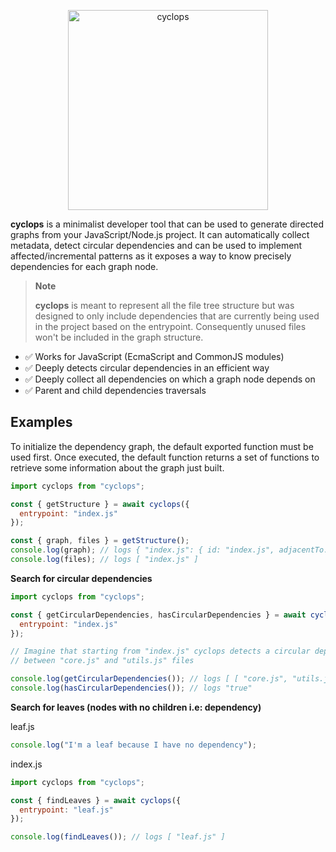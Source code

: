 <p align="center">
	<img alt="cyclops" src="https://user-images.githubusercontent.com/43391199/176795254-531273fc-5496-4f39-86f0-88b9cae3287d.png" width="320">
</p>

**cyclops** is a minimalist developer tool that can be used to generate directed graphs from your JavaScript/Node.js project. It can automatically collect metadata, detect circular dependencies and can be used to implement affected/incremental patterns as it exposes a way to know precisely dependencies for each graph node.

> **Note**
>
> **cyclops** is meant to represent all the file tree structure but was designed to only include dependencies that are currently being used in the project based on the entrypoint. Consequently unused files won't be included in the graph structure.


* ✅ Works for JavaScript (EcmaScript and CommonJS modules)
* ✅ Deeply detects circular dependencies in an efficient way
* ✅ Deeply collect all dependencies on which a graph node depends on  
* ✅ Parent and child dependencies traversals

## Examples

To initialize the dependency graph, the default exported function must be used first.
Once executed, the default function returns a set of functions to retrieve some
information about the graph just built.

```javascript
import cyclops from "cyclops";

const { getStructure } = await cyclops({
  entrypoint: "index.js"
});

const { graph, files } = getStructure();
console.log(graph); // logs { "index.js": { id: "index.js", adjacentTo: [], body: {...} } };
console.log(files); // logs [ "index.js" ]
```

**Search for circular dependencies**
```javascript
import cyclops from "cyclops";

const { getCircularDependencies, hasCircularDependencies } = await cyclops({
  entrypoint: "index.js"
});

// Imagine that starting from "index.js" cyclops detects a circular dependency
// between "core.js" and "utils.js" files

console.log(getCircularDependencies()); // logs [ [ "core.js", "utils.js" ] ]
console.log(hasCircularDependencies()); // logs "true"
```

**Search for leaves (nodes with no children i.e: dependency)**

leaf.js
```javascript
console.log("I'm a leaf because I have no dependency");
```

index.js
```javascript
import cyclops from "cyclops";

const { findLeaves } = await cyclops({
  entrypoint: "leaf.js"
});

console.log(findLeaves()); // logs [ "leaf.js" ]
```